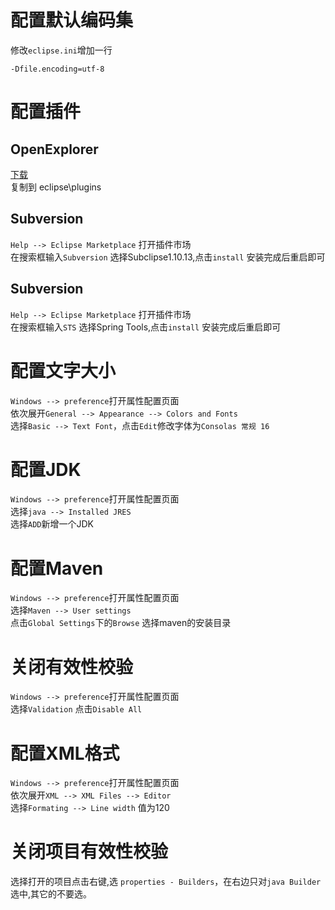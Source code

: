 
# 配置默认编码集
修改`eclipse.ini`增加一行<br>
```
-Dfile.encoding=utf-8
```

# 配置插件
## OpenExplorer
[下载](https://github.com/samsonw/OpenExplorer/downloads) <br>
复制到 eclipse\plugins

## Subversion
`Help --> Eclipse Marketplace` 打开插件市场<br>
在搜索框输入`Subversion` 选择Subclipse1.10.13,点击`install` 安装完成后重启即可<br>

## Subversion
`Help --> Eclipse Marketplace` 打开插件市场<br>
在搜索框输入`STS` 选择Spring Tools,点击`install` 安装完成后重启即可<br>

# 配置文字大小
 `Windows --> preference`打开属性配置页面<br>
 依次展开`General --> Appearance --> Colors and Fonts`<br>
 选择`Basic --> Text Font`，点击`Edit`修改字体为`Consolas 常规 16`<br>
 
# 配置JDK
`Windows --> preference`打开属性配置页面<br>
选择`java --> Installed JRES` <br>
选择`ADD`新增一个JDK<br>

# 配置Maven
`Windows --> preference`打开属性配置页面<br>
选择`Maven --> User settings` <br>
点击`Global Settings`下的`Browse` 选择maven的安装目录<br>

# 关闭有效性校验
`Windows --> preference`打开属性配置页面<br>
选择`Validation`  点击`Disable All`<br>


# 配置XML格式
`Windows --> preference`打开属性配置页面<br>
 依次展开`XML --> XML Files --> Editor`<br>
 选择`Formating --> Line width` 值为120


# 关闭项目有效性校验
选择打开的项目点击右键,选 `properties - Builders`，在右边只对`java Builder`选中,其它的不要选。
